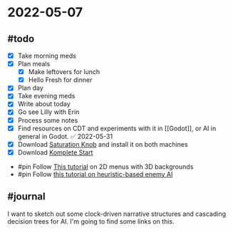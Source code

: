 # 2022-05-07
## #todo 
- [x] Take morning meds
- [x] Plan meals
	- [x] Make leftovers for lunch
	- [x] Hello Fresh for dinner
- [x] Plan day
- [x] Take evening meds
- [x] Write about today
- [x] Go see Lilly with Erin
- [x] Process some notes
- [x] Find resources on CDT and experiments with it in [[Godot]], or AI in general in Godot. ✅ 2022-05-31
- [x] Download [Saturation Knob](https://www.softube.com/saturationknob) and install it on both machines
- [x] Download [Komplete Start](https://www.native-instruments.com/en/products/komplete/bundles/komplete-start/)
- #pin  Follow [This tutorial](https://youtu.be/ya5BaDzcwkk) on 2D menus with 3D backgrounds
- #pin Follow [this tutorial on heuristic-based enemy AI](https://www.youtube.com/watch?v=BRa983Bhcpc)

## #journal
I want to sketch out some clock-driven narrative structures and cascading decision trees for AI. I'm going to find some links on this.